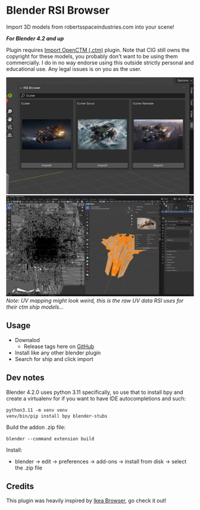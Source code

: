 Blender RSI Browser
====================
Import 3D models from robertsspaceindustries.com into your scene!

***For Blender 4.2 and up***

Plugin requires [Import OpenCTM (.ctm)](https://github.com/RealIndrit/blender-openctm) plugin.
Note that CIG still owns the copyright for these models, you probably don't want to be using them commercially. I do
in no way endorse using this outside strictly personal and educational use. Any legal issues is on you as the user.

![Showcase of search menu](assets/menu_showcase.png)
![Showcase of Workflow](assets/work_flow_example_big.png)
*Note: UV mapping might look weird, this is the raw UV data RSI uses for their ctm ship models...*

## Usage

- Downalod
   - Release tags here on [GitHub](https://github.com/RealIndrit/blender-rsi-browser/releases/tag/1.0.0)
- Install like any other blender plugin
- Search for ship and click import

Dev notes
---------
Blender 4.2.0 uses python 3.11 specifically, so use that to install bpy and create a virtualenv for if you want to have IDE autocompletions and such:
```
python3.11 -m venv venv
venv/bin/pip install bpy blender-stubs
```

Build the addon .zip file:
```
blender --command extension build
```

Install:
* blender -> edit -> preferences -> add-ons -> install from disk -> select the .zip file


Credits
-------
This plugin was heavily inspired by [Ikea Browser](https://github.com/shish/blender-ikea-browser/), go check it out!